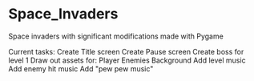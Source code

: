 # Space_Invaders
Space invaders with significant modifications made with Pygame

Current tasks:
    Create Title screen
    Create Pause screen
    Create boss for level 1
    Draw out assets for:
        Player
        Enemies
        Background
    Add level music
    Add enemy hit music
    Add "pew pew music"